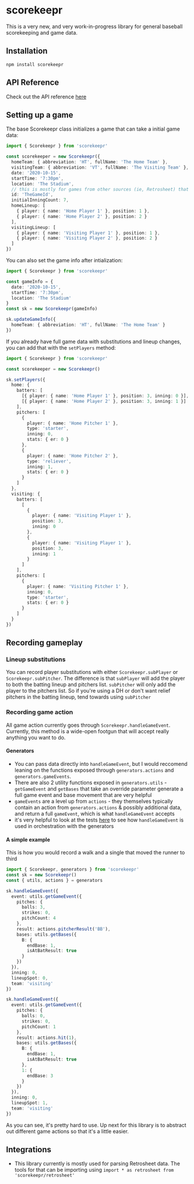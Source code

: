 # scorekeepr

This is a very new, and very work-in-progress library for general baseball scorekeeping and game data.

## Installation

`npm install scorekeepr`

## API Reference

Check out the API reference [here](https://scorekeepr.tech)

## Setting up a game

The base Scorekeepr class initializes a game that can take a initial game data:

```ts
import { Scorekeepr } from 'scorekeepr'

const scorekeeper = new Scorekeepr({
  homeTeam: { abbreviation: 'HT', fullName: 'The Home Team' },
  visitingTeam: { abbreviation: 'VT', fullName: 'The Visiting Team' },
  date: '2020-10-15',
  startTime: '7:30pm',
  location: 'The Stadium',
  // this is mostly for games from other sources (ie, Retrosheet) that have a unique id
  id: 'TheGameId',
  initialInningCount: 7,
  homeLineup: [
    { player: { name: 'Home Player 1' }, position: 1 },
    { player: { name: 'Home Player 2' }, position: 2 }
  ],
  visitingLineup: [
    { player: { name: 'Visiting Player 1' }, position: 1 },
    { player: { name: 'Visiting Player 2' }, position: 2 }
  ]
})
```

You can also set the game info after intialization:

```ts
import { Scorekeepr } from 'scorekeepr'

const gameInfo = {
  date: '2020-10-15',
  startTime: '7:30pm',
  location: 'The Stadium'
}
const sk = new Scorekeepr(gameInfo)

sk.updateGameInfo({
  homeTeam: { abbreviation: 'HT', fullName: 'The Home Team' }
})
```

If you already have full game data with substitutions and lineup changes, you can add that with the `setPlayers` method:

```ts
import { Scorekeepr } from 'scorekeepr'

const scorekeeper = new Scorekeepr()

sk.setPlayers({
  home: {
    batters: [
      [{ player: { name: 'Home Player 1' }, position: 3, inning: 0 }],
      [{ player: { name: 'Home Player 2' }, position: 3, inning: 1 }]
    ],
    pitchers: [
      {
        player: { name: 'Home Pitcher 1' },
        type: 'starter',
        inning: 0,
        stats: { er: 0 }
      },
      {
        player: { name: 'Home Pitcher 2' },
        type: 'reliever',
        inning: 1,
        stats: { er: 0 }
      }
    ]
  },
  visiting: {
    batters: [
      [
        {
          player: { name: 'Visiting Player 1' },
          position: 3,
          inning: 0
        },
        {
          player: { name: 'Visiting Player 1' },
          position: 3,
          inning: 1
        }
      ]
    ],
    pitchers: [
      {
        player: { name: 'Visiting Pitcher 1' },
        inning: 0,
        type: 'starter',
        stats: { er: 0 }
      }
    ]
  }
})
```

## Recording gameplay

### Lineup substitutions

You can record player substitutions with either `Scorekeepr.subPlayer` or `Scorekeepr.subPitcher`. The difference is that `subPlayer` will add the player to both the batting lineup and pitchers list. `subPitcher` will only add the player to the pitchers list. So if you're using a DH or don't want relief pitchers in the batting lineup, tend towards using `subPitcher`

### Recording game action

All game action currently goes through `Scorekeepr.handleGameEvent`. Currently, this method is a wide-open footgun that will accept really anything you want to do.

#### Generators

- You can pass data directly into `handleGameEvent`, but I would reccomend leaning on the functions exposed through `generators.actions` and `generators.gameEvents`.
- There are also 2 utility functions exposed in `generators.utils` - `getGameEvent` and `getBases` that take an override parameter generate a full game event and base movement that are very helpful
- `gameEvents` are a level up from `actions` - they themselves typically contain an action from `generators.actions` & possibly additional data, and return a full `gameEvent`, which is what `handleGameEvent` accepts
- it's very helpful to look at the tests [here](https://github.com/burdell/scorekeepr/tree/master/tests/Scorekeeper) to see how `handleGameEvent` is used in orchestration with the generators

#### A simple example

This is how you would record a walk and a single that moved the runner to third

```ts
import { Scorekeepr, generators } from 'scorekeepr'
const sk = new Scorekeepr()
const { utils, actions } = generators

sk.handleGameEvent({
  event: utils.getGameEvent({
    pitches: {
      balls: 3,
      strikes: 0,
      pitchCount: 4
    },
    result: actions.pitcherResult('BB'),
    bases: utils.getBases({
      B: {
        endBase: 1,
        isAtBatResult: true
      }
    })
  }),
  inning: 0,
  lineupSpot: 0,
  team: 'visiting'
})

sk.handleGameEvent({
  event: utils.getGameEvent({
    pitches: {
      balls: 0,
      strikes: 0,
      pitchCount: 1
    },
    result: actions.hit(1),
    bases: utils.getBases({
      B: {
        endBase: 1,
        isAtBatResult: true
      },
      1: {
        endBase: 3
      }
    })
  }),
  inning: 0,
  lineupSpot: 1,
  team: 'visiting'
})
```

As you can see, it's pretty hard to use. Up next for this library is to abstract out different game actions so that it's a little easier.

## Integrations

- This library currently is mostly used for parsing Retrosheet data. The tools for that can be importing using `import * as retrosheet from 'scorekeepr/retrosheet'`

